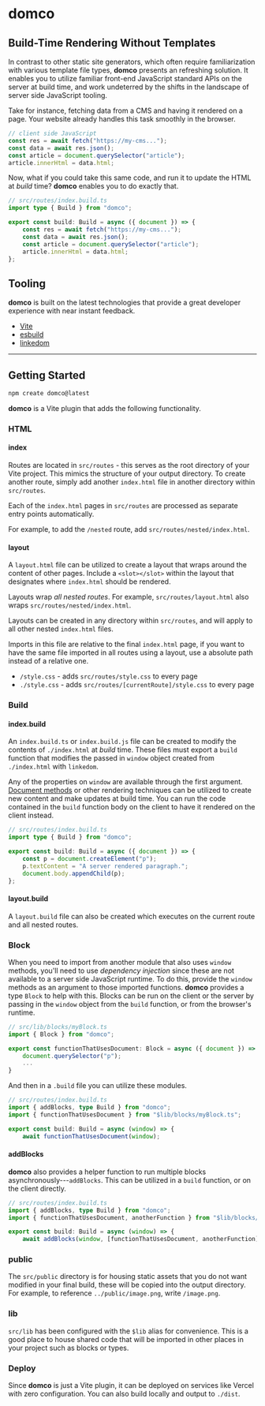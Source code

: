 # domco

## Build-Time Rendering Without Templates

In contrast to other static site generators, which often require familiarization with various template file types, **domco** presents an refreshing solution. It enables you to utilize familiar front-end JavaScript standard APIs on the server at build time, and work undeterred by the shifts in the landscape of server side JavaScript tooling.

Take for instance, fetching data from a CMS and having it rendered on a page. Your website already handles this task smoothly in the browser.

```js
// client side JavaScript
const res = await fetch("https://my-cms...");
const data = await res.json();
const article = document.querySelector("article");
article.innerHtml = data.html;
```

Now, what if you could take this same code, and run it to update the HTML at _build_ time? **domco** enables you to do exactly that.

```ts
// src/routes/index.build.ts
import type { Build } from "domco";

export const build: Build = async ({ document }) => {
	const res = await fetch("https://my-cms...");
	const data = await res.json();
	const article = document.querySelector("article");
	article.innerHtml = data.html;
};
```

## Tooling

**domco** is built on the latest technologies that provide a great developer experience with near instant feedback.

-   [Vite](https://vitejs.dev)
-   [esbuild](https://esbuild.github.io/)
-   [linkedom](https://github.com/WebReflection/linkedom)

---

## Getting Started

```bash
npm create domco@latest
```

**domco** is a Vite plugin that adds the following functionality.

### HTML

#### index

Routes are located in `src/routes` - this serves as the root directory of your Vite project. This mimics the structure of your output directory. To create another route, simply add another `index.html` file in another directory within `src/routes`.

Each of the `index.html` pages in `src/routes` are processed as separate entry points automatically.

For example, to add the `/nested` route, add `src/routes/nested/index.html`.

#### layout

A `layout.html` file can be utilized to create a layout that wraps around the content of other pages. Include a `<slot></slot>` within the layout that designates where `index.html` should be rendered.

Layouts wrap _all nested routes_. For example, `src/routes/layout.html` also wraps `src/routes/nested/index.html`.

Layouts can be created in any directory within `src/routes`, and will apply to all other nested `index.html` files.

Imports in this file are relative to the final `index.html` page, if you want to have the same file imported in all routes using a layout, use a absolute path instead of a relative one.

-   `/style.css` - adds `src/routes/style.css` to every page
-   `./style.css` - adds `src/routes/[currentRoute]/style.css` to every page

### Build

#### index.build

An `index.build.ts` or `index.build.js` file can be created to modify the contents of `./index.html` at _build_ time. These files must export a `build` function that modifies the passed in `window` object created from `./index.html` with `linkedom`.

Any of the properties on `window` are available through the first argument. [Document methods](https://developer.mozilla.org/en-US/docs/Web/API/Document) or other rendering techniques can be utilized to create new content and make updates at build time. You can run the code contained in the `build` function body on the client to have it rendered on the client instead.

```ts
// src/routes/index.build.ts
import type { Build } from "domco";

export const build: Build = async ({ document }) => {
	const p = document.createElement("p");
	p.textContent = "A server rendered paragraph.";
	document.body.appendChild(p);
};
```

#### layout.build

A `layout.build` file can also be created which executes on the current route and all nested routes.

### Block

When you need to import from another module that also uses `window` methods, you'll need to use _dependency injection_ since these are not available to a server side JavaScript runtime. To do this, provide the `window` methods as an argument to those imported functions. **domco** provides a type `Block` to help with this. Blocks can be run on the client or the server by passing in the `window` object from the `build` function, or from the browser's runtime.

```ts
// src/lib/blocks/myBlock.ts
import { Block } from "domco";

export const functionThatUsesDocument: Block = async ({ document }) => {
	document.querySelector("p");
	...
}
```

And then in a `.build` file you can utilize these modules.

```ts
// src/routes/index.build.ts
import { addBlocks, type Build } from "domco";
import { functionThatUsesDocument } from "$lib/blocks/myBlock.ts";

export const build: Build = async (window) => {
	await functionThatUsesDocument(window);
```

#### addBlocks

**domco** also provides a helper function to run multiple blocks asynchronously---`addBlocks`. This can be utilized in a `build` function, or on the client directly.

```ts
// src/routes/index.build.ts
import { addBlocks, type Build } from "domco";
import { functionThatUsesDocument, anotherFunction } from "$lib/blocks/myBlock.ts";

export const build: Build = async (window) => {
	await addBlocks(window, [functionThatUsesDocument, anotherFunction]);
```

### public

The `src/public` directory is for housing static assets that you do not want modified in your final build, these will be copied into the output directory. For example, to reference `../public/image.png`, write `/image.png`.

### lib

`src/lib` has been configured with the `$lib` alias for convenience. This is a good place to house shared code that will be imported in other places in your project such as blocks or types.

### Deploy

Since **domco** is just a Vite plugin, it can be deployed on services like Vercel with zero configuration. You can also build locally and output to `./dist`.
